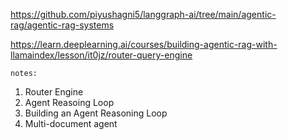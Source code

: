 https://github.com/piyushagni5/langgraph-ai/tree/main/agentic-rag/agentic-rag-systems

https://learn.deeplearning.ai/courses/building-agentic-rag-with-llamaindex/lesson/it0jz/router-query-engine

`notes:`

1. Router Engine
2. Agent Reasoing Loop
3. Building an Agent Reasoning Loop
4. Multi-document agent
